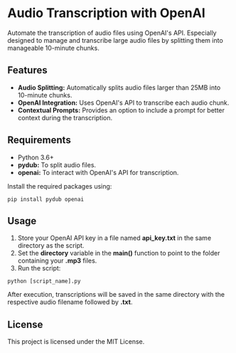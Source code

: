 # Audio Transcription with OpenAI

Automate the transcription of audio files using OpenAI's API. Especially designed to manage and transcribe large audio files by splitting them into manageable 10-minute chunks.

## Features
- **Audio Splitting:** Automatically splits audio files larger than 25MB into 10-minute chunks.
- **OpenAI Integration:** Uses OpenAI's API to transcribe each audio chunk.
- **Contextual Prompts:** Provides an option to include a prompt for better context during the transcription.

## Requirements
- Python 3.6+
- **pydub:** To split audio files.
- **openai:** To interact with OpenAI's API for transcription.

Install the required packages using:

```
pip install pydub openai
```

## Usage
1. Store your OpenAI API key in a file named **api_key.txt** in the same directory as the script.
2. Set the **directory** variable in the **main()** function to point to the folder containing your **.mp3** files.
3. Run the script:
```
python [script_name].py
```
After execution, transcriptions will be saved in the same directory with the respective audio filename followed by **.txt**.

## License
This project is licensed under the MIT License.
